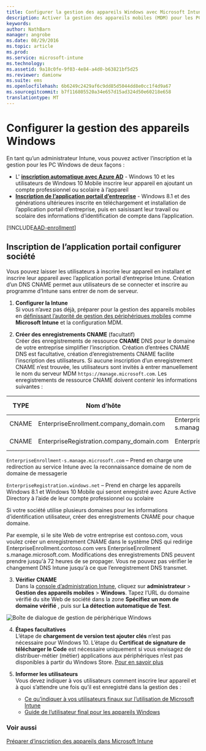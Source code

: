 ```yaml
---
title: Configurer la gestion des appareils Windows avec Microsoft Intune | Microsoft Intune
description: Activer la gestion des appareils mobiles (MDM) pour les PC Windows, y compris les appareils Windows 10 avec Microsoft Intune.
keywords: 
author: NathBarn
manager: angrobe
ms.date: 08/29/2016
ms.topic: article
ms.prod: 
ms.service: microsoft-intune
ms.technology: 
ms.assetid: 9a18c0fe-9f03-4e84-a4d0-b63821bf5d25
ms.reviewer: damionw
ms.suite: ems
ms.openlocfilehash: 6b6249c2429af6c9dd85d5044dd8e0cc1f4d9a67
ms.sourcegitcommit: b7f116805520a34e657d15ad324d50e60218e658
translationtype: MT
---
```

# Configurer la gestion des appareils Windows

En tant qu’un administrateur Intune, vous pouvez activer l’inscription et la gestion pour les PC Windows de deux façons :

- L' **[inscription automatique avec Azure AD](#azure-active-directory-enrollment)** - Windows 10 et les utilisateurs de Windows 10 Mobile inscrire leur appareil en ajoutant un compte professionnel ou scolaire à l’appareil
- **[Inscription de l’application portail d’entreprise](#company-portal-app-enrollment)** - Windows 8.1 et des générations ultérieures inscrite en téléchargement et installation de l’application portail d’entreprise, puis en saisissant leur travail ou scolaire des informations d’identification de compte dans l’application.

[!INCLUDE[AAD-enrollment](../includes/win10-automatic-enrollment-aad.md)]

## Inscription de l’application portail configurer société
Vous pouvez laisser les utilisateurs à inscrire leur appareil en installant et inscrire leur appareil avec l’application portail d’entreprise Intune. Création d’un DNS CNAME permet aux utilisateurs de se connecter et inscrire au programme d’Intune sans entrer de nom de serveur.

1. **Configurer la Intune**<br>
Si vous n’avez pas déjà, préparer pour la gestion des appareils mobiles en [définissant l’autorité de gestion des périphériques mobiles](get-ready-to-enroll-devices-in-microsoft-intune.md#set-mobile-device-management-authority) comme **Microsoft Intune** et la configuration MDM.

2. **Créer des enregistrements CNAME** (facultatif)<br>Créer des enregistrements de ressource **CNAME** DNS pour le domaine de votre entreprise simplifier l’inscription. Création d’entrées CNAME DNS est facultative, création d’enregistrements CNAME facilite l’inscription des utilisateurs. Si aucune inscription d’un enregistrement CNAME n’est trouvée, les utilisateurs sont invités à entrer manuellement le nom du serveur MDM `https://manage.microsoft.com`.  Les enregistrements de ressource CNAME doivent contenir les informations suivantes :

  |TYPE|Nom d’hôte|Pointe vers|DURÉE DE VIE|
  |--------|-------------|-------------|-------|
  |CNAME|EnterpriseEnrollment.company_domain.com|EnterpriseEnrollment s.manage.microsoft.com |1 heure|
  |CNAME|EnterpriseRegistration.company_domain.com|EnterpriseRegistration.windows.net|1 heure|

  `EnterpriseEnrollment-s.manage.microsoft.com` – Prend en charge une redirection au service Intune avec la reconnaissance domaine de nom de domaine de messagerie

  `EnterpriseRegistration.windows.net` – Prend en charge les appareils Windows 8.1 et Windows 10 Mobile qui seront enregistré avec Azure Active Directory à l’aide de leur compte professionnel ou scolaire

  Si votre société utilise plusieurs domaines pour les informations d’identification utilisateur, créer des enregistrements CNAME pour chaque domaine.

  Par exemple, si le site Web de votre entreprise est contoso.com, vous voulez créer un enregistrement CNAME dans le système DNS qui redirige EnterpriseEnrollment.contoso.com vers EnterpriseEnrollment s.manage.microsoft.com. Modifications des enregistrements DNS peuvent prendre jusqu'à 72 heures de se propager. Vous ne pouvez pas vérifier le changement DNS Intune jusqu'à ce que l’enregistrement DNS transmet.

3.  **Vérifier CNAME**<br>Dans la [console d’administration Intune](http://manage.microsoft.com), cliquez sur **administrateur** &gt; **Gestion des appareils mobiles** &gt; **Windows**. Tapez l’URL du domaine vérifié du site Web de société dans la zone **Spécifiez un nom de domaine vérifié** , puis sur **La détection automatique de Test**.

  ![Boîte de dialogue de gestion de périphérique Windows](../media/enroll-intune-winenr.png)

4.  **Étapes facultatives**<br>L’étape de **chargement de version test ajouter clés** n’est pas nécessaire pour Windows 10. L’étape du **Certificat de signature de télécharger le Code** est nécessaire uniquement si vous envisagez de distribuer-métier (métier) applications aux périphériques n’est pas disponibles à partir du Windows Store. [Pour en savoir plus](set-up-windows-phone-8.0-management-with-microsoft-intune.md)

6.  **Informer les utilisateurs**<br>Vous devez indiquer à vos utilisateurs comment inscrire leur appareil et à quoi s’attendre une fois qu’il est enregistré dans la gestion des :
      - [Ce qu’indiquer à vos utilisateurs finaux sur l’utilisation de Microsoft Intune](what-to-tell-your-end-users-about-using-microsoft-intune.md)
      - [Guide de l’utilisateur final pour les appareils Windows](../enduser/using-your-windows-device-with-intune.md)

### Voir aussi
[Préparer d’inscription des appareils dans Microsoft Intune](get-ready-to-enroll-devices-in-microsoft-intune.md)
